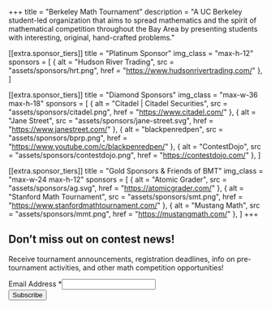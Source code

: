 +++
title = "Berkeley Math Tournament"
description = "A UC Berkeley student-led organization that aims to spread mathematics and the spirit of mathematical competition throughout the Bay Area by presenting students with interesting, original, hand-crafted problems."

[[extra.sponsor_tiers]]
title = "Platinum Sponsor"
img_class = "max-h-12"
sponsors = [
  { alt = "Hudson River Trading", src = "assets/sponsors/hrt.png", href = "https://www.hudsonrivertrading.com/" },
]

[[extra.sponsor_tiers]]
title = "Diamond Sponsors"
img_class = "max-w-36 max-h-18"
sponsors = [
  { alt = "Citadel | Citadel Securities", src = "assets/sponsors/citadel.png", href = "https://www.citadel.com/" },
  { alt = "Jane Street", src = "assets/sponsors/jane-street.svg", href = "https://www.janestreet.com/" },
  { alt = "blackpenredpen", src = "assets/sponsors/bprp.png", href = "https://www.youtube.com/c/blackpenredpen/" },
  { alt = "ContestDojo", src = "assets/sponsors/contestdojo.png", href = "https://contestdojo.com/" },
]

[[extra.sponsor_tiers]]
title = "Gold Sponsors & Friends of BMT"
img_class = "max-w-24 max-h-12"
sponsors = [
  { alt = "Atomic Grader", src = "assets/sponsors/ag.svg", href = "https://atomicgrader.com/" },
  { alt = "Stanford Math Tournament", src = "assets/sponsors/smt.png", href = "https://www.stanfordmathtournament.com/" },
  { alt = "Mustang Math", src = "assets/sponsors/mmt.png", href = "https://mustangmath.com/" },
]
+++

## Don’t miss out on contest news!

Receive tournament announcements, registration deadlines, info on pre-tournament
activities, and other math competition opportunities!

<div id="mc_embed_shell">
    <link href="//cdn-images.mailchimp.com/embedcode/classic-061523.css" rel="stylesheet" type="text/css">
<div id="mc_embed_signup">
    <form action="https://berkeley.us7.list-manage.com/subscribe/post?u=24d4cef68c36baccb820775ad&amp;id=385ee9d1d1&amp;f_id=001dd0e4f0" method="post" id="mc-embedded-subscribe-form" name="mc-embedded-subscribe-form" class="validate !m-0" target="_self" novalidate="">
        <div id="mc_embed_signup_scroll">
            <div class="mc-field-group !w-full"><label for="mce-EMAIL">Email Address <span class="asterisk">*</span></label><input type="email" name="EMAIL" class="required email" id="mce-EMAIL" required="" value=""></div>
<div hidden=""><input type="hidden" name="tags" value="1405459"></div>
        <div id="mce-responses" class="clear">
            <div class="response" id="mce-error-response" style="display: none;"></div>
            <div class="response" id="mce-success-response" style="display: none;"></div>
        </div><div aria-hidden="true" style="position: absolute; left: -5000px;"><input type="text" name="b_24d4cef68c36baccb820775ad_385ee9d1d1" tabindex="-1" value=""></div><div class="clear"><input type="submit" name="subscribe" id="mc-embedded-subscribe" class="button" value="Subscribe" autocomplete="email"></div>
    </div>
</form>
</div>
</div>
